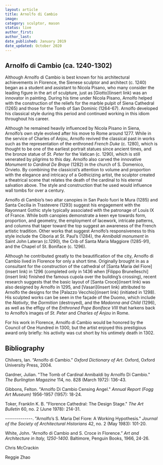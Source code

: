 ```yaml
---
layout: article
title: Arnolfo di Cambio
image:
category: sculptor, mason
status: live
author_first: 
author_last: 
date_published: January 2019
date_updated: October 2020
---
```



## Arnolfo di Cambio (ca. 1240-1302)

Although Arnolfo di Cambio is best known for his architectural achievements in Florence, the Sienese sculptor and architect (c. 1240) began as a student and assistant to Nicola Pisano, who many consider the leading figure in the art of sculpture, just as [Giotto](insert link) was an innovator in painting. During his time under Nicola Pisano, Arnolfo helped with the construction of the reliefs for the marble pulpit of Siena Cathedral (1265) and those for the Tomb of San Dominic (1264-67). Arnolfo developed his classical style during this period and continued working in this idiom throughout his career.

<!-- more -->

Although he remained heavily influenced by Nicola Pisano in Siena, Arnolfo’s own style evolved after his move to Rome around 1277. While in the service of Charles of Anjou, Arnolfo revived the classical past in works such as the representation of the enthroned *French Duke* (c. 1280), which is thought to be one of the earliest portrait statues since ancient times, and the bronze statue of *St. Peter* for the Vatican (c. 1290), which is still venerated by pilgrims to this day. Arnolfo also carved the innovative *Monument to Cardinal De Braye* (1282) in the church of S. Domenico, Orvieto. By combining the classicist’s attention to volume and proportion with the elegance and intricacy of a Gothicizing artist, the sculptor created a theatrical scene that relates the death of the cardinal to his eternal salvation above. The style and construction that he used would influence wall tombs for over a century.

Arnolfo di Cambio’s two altar canopies in San Paolo fuori le Mura (1285) and Santa Cecilia in Trastevere (1293) suggest his engagement with the Rayonnant Gothic style typically associated with the patronage of Louis IX of France. While both canopies demonstrate a keen eye towards form, proportion, and geometry, the employment of lacework, intricate patterns, and columns that taper toward the top suggest an awareness of the French artistic tradition. Other works that suggest Arnolfo’s responsiveness to this style include the Ciboria at St. Paul’s (1284), the *Annibaldi monument* in Saint John Lateran (c.1290), the Crib of Santa Maria Maggiore (1285-91), and the Chapel of St. Boniface (c. 1296).

Although he contributed greatly to the beautification of the city, Arnolfo di Cambio lived in Florence for only a short time. Originally brought in as a consultant for the construction of the cathedral of [Santa Maria del Fiore](insert link) in 1296 (completed only in 1436 when [Filippo Brunelleschi](insert link) finished the famous cupola over the building’s crossing), recent research suggests that the basic layout of [Santa Croce](insert link) was also designed by Arnolfo in 1295, and [Vasari](insert link) attributed to Arnolfo the designs for the [Palazzo Vecchio](insert link) (initiated in 1298). His sculpted works can be seen in the façade of the Duomo, which include the *Nativity*, the *Dormition* (destroyed), and the *Madonna and Child* (1296), as well as the effigy of the *Enthroned Pope Boniface VIII* that harkens back to Arnolfo’s images of *St. Peter* and *Charles of Anjou* in Rome.

For his work in Florence, Arnolfo di Cambio would be honored by the Council of One Hundred in 1300, but the artist enjoyed this prestigious award only briefly: his activity was cut short by his untimely death in 1302.

## Bibliography

Chilvers, Ian. “Arnolfo di Cambio.” *Oxford Dictionary of Art*. Oxford, Oxford University Press, 2004.

Gardner, Julian. "The Tomb of Cardinal Annibaldi by Arnolfo Di Cambio." *The Burlington Magazine* 114, no. 828 (March 1972): 136-43.

Gibbons, Felton. "Arnolfo Di Cambio Censing Angel." *Annual Report (Fogg Art Museum)* 1956-1957 (1957): 18-24.

Toker, Franklin K. B. "Florence Cathedral: The Design Stage." *The Art Bulletin* 60, no. 2 (June 1978): 214-31.

--------------. "Arnolfo’s S. Maria Del Fiore: A Working Hypothesis." *Journal of the Society of Architectural Historians* 42, no. 2 (May 1983): 101-20.

White, John. “Arnolfo di Cambio and S. Croce in Florence.” *Art and Architecture in Italy, 1250-1400.* Baltimore, Penguin Books, 1966, 24-26.


Chris McCrackin

Reggie Zhao
